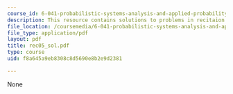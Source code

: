 ```yaml
---
course_id: 6-041-probabilistic-systems-analysis-and-applied-probability-spring-2006
description: This resource contains solutions to problems in recitaion five.
file_location: /coursemedia/6-041-probabilistic-systems-analysis-and-applied-probability-spring-2006/f8a645a9eb8308c8d5690e8b2e9d2381_rec05_sol.pdf
file_type: application/pdf
layout: pdf
title: rec05_sol.pdf
type: course
uid: f8a645a9eb8308c8d5690e8b2e9d2381

---
```

None
